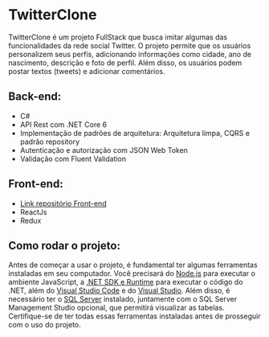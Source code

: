 # TwitterClone
<p>TwitterClone é um projeto FullStack que busca imitar algumas das funcionalidades da rede social Twitter. O projeto permite que os usuários personalizem seus perfis, adicionando informações como cidade, ano de nascimento, descrição e foto de perfil. Além disso, os usuários podem postar textos (tweets) e adicionar comentários.</p>

<h2>Back-end:</h2>
<ul>
<li>C#</li>
<li> API Rest com .NET Core 6</li>
<li>Implementação de padrões de arquitetura: Arquitetura limpa, CQRS e padrão repository</li>
<li>Autenticação e autorização com JSON Web Token </li>
<li>Validação com Fluent Validation</li>
</ul>

<h2>Front-end:</a></h2>
<ul>
<li><a href="https://github.com/luizAlbuquerque0/TwitterClone_Front">Link repositório Front-end</a></li>
<li>ReactJs</li>
<li>Redux</li>
</ul>

<h2>Como rodar o projeto:</h2>
<p>Antes de começar a usar o projeto, é fundamental ter algumas ferramentas instaladas em seu computador. Você precisará do <a href="https://nodejs.org">Node.js</a> para executar o ambiente JavaScript, a <a href="https://dotnet.microsoft.com/en-us/download">.NET SDK e Runtime</a> para executar o código do .NET, além do <a href="https://code.visualstudio.com/">Visual Studio Code</a> e do <a href="https://visualstudio.microsoft.com/pt-br/downloads/">Visual Studio</a>. Além disso, é necessário ter o <a href="https://www.microsoft.com/pt-br/sql-server/sql-server-downloads">SQL Server</a> instalado, juntamente com o SQL Server Management Studio opcional, que permitirá visualizar as tabelas. Certifique-se de ter todas essas ferramentas instaladas antes de prosseguir com o uso do projeto.</p>

